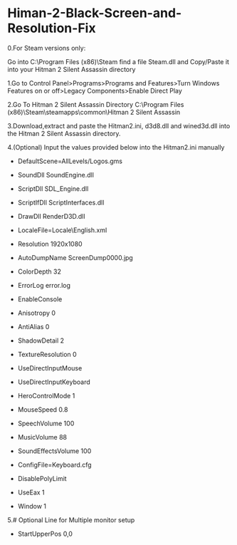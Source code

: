 # Himan-2-Black-Screen-and-Resolution-Fix

0.For Steam versions only:

Go into C:\Program Files (x86)\Steam find a file Steam.dll and Copy/Paste it into your Hitman 2 Silent Assassin  directory 

1.Go to Control Panel>Programs>Programs and Features>Turn Windows Features on or off>Legacy Components>Enable Direct Play

2.Go To Hitman 2 Silent Assassin Directory C:\Program Files (x86)\Steam\steamapps\common\Hitman 2 Silent Assassin

3.Download,extract and paste the Hitman2.ini, d3d8.dll and wined3d.dll into the Hitman 2 Silent Assassin directory.

4.(Optional) Input the values provided below into the Hitman2.ini manually
* DefaultScene=AllLevels/Logos.gms

* SoundDll SoundEngine.dll
* ScriptDll SDL_Engine.dll
* ScriptIfDll ScriptInterfaces.dll
* DrawDll RenderD3D.dll

* LocaleFile=Locale\English.xml
* Resolution 1920x1080

* AutoDumpName ScreenDump0000.jpg
* ColorDepth 32
* ErrorLog error.log
* EnableConsole

* Anisotropy 0
* AntiAlias 0
* ShadowDetail 2
* TextureResolution 0
* UseDirectInputMouse
* UseDirectInputKeyboard
* HeroControlMode 1
* MouseSpeed 0.8

* SpeechVolume 100
* MusicVolume 88
* SoundEffectsVolume 100

* ConfigFile=Keyboard.cfg

* DisablePolyLimit
* UseEax 1
* Window 1

5.# Optional Line for Multiple monitor setup
* StartUpperPos 0,0


